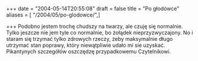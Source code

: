 +++
date = "2004-05-14T20:55:08"
draft = false
title = "Po głodówce"
aliases = [ "/2004/05/po-glodowce/",]

+++
Podobno jestem trochę chudszy na twarzy, ale czuję się normalnie. Tylko
jeszcze nie jem tyle co normalnie, bo żołądek nieprzyzwyczajony. No i staram
się trzymać tylko zdrowych rzeczy, żeby maksymalnie długo utrzymać stan
poprawy, który niewątpliwie udało mi sie uzyskać. Pikantynych szczegółów
oszczędzę przypadkowemu Czytelnikowi.

